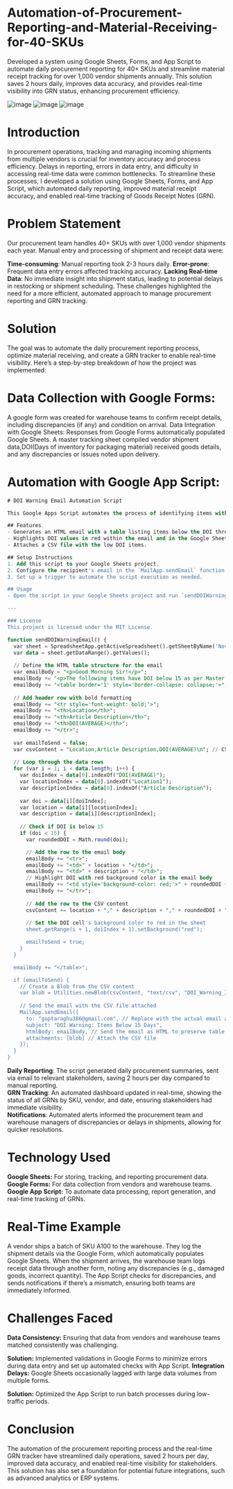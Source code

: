 # Automation-of-Procurement-Reporting-and-Material-Receiving-for-40-SKUs
Developed a system using Google Sheets, Forms, and App Script to automate daily procurement reporting for 40+ SKUs and streamline material receipt tracking for over 1,000 vendor shipments annually. This solution saves 2 hours daily, improves data accuracy, and provides real-time visibility into GRN status, enhancing procurement efficiency.


![image](https://github.com/user-attachments/assets/b2de10be-f126-4e65-b9b5-6209b91e1d12)
![image](https://github.com/user-attachments/assets/2d3fbfa1-78ea-4291-8a77-7e3fad4dd27c)
![image](https://github.com/user-attachments/assets/ced8dc16-2ecb-44df-98c1-b996ec30dc01)


# Introduction
In procurement operations, tracking and managing incoming shipments from multiple vendors is crucial for inventory accuracy and process efficiency. Delays in reporting, errors in data entry, and difficulty in accessing real-time data were common bottlenecks. To streamline these processes, I developed a solution using Google Sheets, Forms, and App Script, which automated daily reporting, improved material receipt accuracy, and enabled real-time tracking of Goods Receipt Notes (GRN).

# Problem Statement
Our procurement team handles 40+ SKUs with over 1,000 vendor shipments each year. Manual entry and processing of shipment and receipt data were:

**Time-consuming**: Manual reporting took 2-3 hours daily.
**Error-prone**: Frequent data entry errors affected tracking accuracy.
**Lacking Real-time Data**: No immediate insight into shipment status, leading to potential delays in restocking or shipment scheduling.
These challenges highlighted the need for a more efficient, automated approach to manage procurement reporting and GRN tracking.

# Solution
The goal was to automate the daily procurement reporting process, optimize material receiving, and create a GRN tracker to enable real-time visibility. Here’s a step-by-step breakdown of how the project was implemented:

# Data Collection with Google Forms:

A google form was created for warehouse teams to confirm receipt details, including discrepancies (if any) and condition on arrival.
Data Integration with Google Sheets:
Responses from Google Forms automatically populated Google Sheets.
A master tracking sheet compiled vendor shipment data,DOI(Days of inventory for packaging material) received goods details, and any discrepancies or issues noted upon delivery.

# Automation with Google App Script:
```sql
# DOI Warning Email Automation Script

This Google Apps Script automates the process of identifying items with a Days of Inventory (DOI) below 15, sending an email notification, and attaching a CSV file with details. It highlights the DOI values in red for quick reference.

## Features
- Generates an HTML email with a table listing items below the DOI threshold.
- Highlights DOI values in red within the email and in the Google Sheet.
- Attaches a CSV file with the low DOI items.

## Setup Instructions
1. Add this script to your Google Sheets project.
2. Configure the recipient's email in the `MailApp.sendEmail` function.
3. Set up a trigger to automate the script execution as needed.

## Usage
- Open the script in your Google Sheets project and run `sendDOIWarningEmail()` manually or schedule it to run daily.

---

### License
This project is licensed under the MIT License.
```
```sql
function sendDOIWarningEmail() {
  var sheet = SpreadsheetApp.getActiveSpreadsheet().getSheetByName('Nov');
  var data = sheet.getDataRange().getValues();
  
  // Define the HTML table structure for the email
  var emailBody = "<p>Good Morning Sir!</p>";
  emailBody += "<p>The following items have DOI below 15 as per Master Consumble tracker Nov'24:</p>";
  emailBody += "<table border='1' style='border-collapse: collapse;'>";
  
  // Add header row with bold formatting
  emailBody += "<tr style='font-weight: bold;'>";
  emailBody += "<th>Location</th>";
  emailBody += "<th>Article Description</th>";
  emailBody += "<th>DOI(AVERAGE)</th>";
  emailBody += "</tr>";
  
  var emailToSend = false;
  var csvContent = "Location,Article Description,DOI(AVERAGE)\n"; // CSV header
  
  // Loop through the data rows
  for (var i = 1; i < data.length; i++) {
    var doiIndex = data[0].indexOf("DOI(AVERAGE)");
    var locationIndex = data[0].indexOf("Location1");
    var descriptionIndex = data[0].indexOf("Article Description");
    
    var doi = data[i][doiIndex];
    var location = data[i][locationIndex];
    var description = data[i][descriptionIndex];
    
    // Check if DOI is below 15
    if (doi < 15) {
      var roundedDOI = Math.round(doi);

      // Add the row to the email body
      emailBody += "<tr>";
      emailBody += "<td>" + location + "</td>";
      emailBody += "<td>" + description + "</td>";
      // Highlight DOI with red background color in the email body
      emailBody += "<td style='background-color: red;'>" + roundedDOI + "</td>";
      emailBody += "</tr>";
      
      // Add the row to the CSV content
      csvContent += location + "," + description + "," + roundedDOI + "\n";
      
      // Set the DOI cell's background color to red in the sheet
      sheet.getRange(i + 1, doiIndex + 1).setBackground("red");

      emailToSend = true;
    }
  }

  emailBody += "</table>";

  if (emailToSend) {
    // Create a Blob from the CSV content
    var blob = Utilities.newBlob(csvContent, "text/csv", "DOI_Warning_Items.csv");
    
    // Send the email with the CSV file attached
    MailApp.sendEmail({
      to: "guptaraghu386@gmail.com", // Replace with the actual email addresses
      subject: "DOI Warning: Items Below 15 Days",
      htmlBody: emailBody, // Send the email as HTML to preserve table formatting
      attachments: [blob] // Attach the CSV file
    });
  }
}
```



**Daily Reporting**: The script generated daily procurement summaries, sent via email to relevant stakeholders, saving 2 hours per day compared to manual reporting.<br>
**GRN Tracking**: An automated dashboard updated in real-time, showing the status of all GRNs by SKU, vendor, and date, ensuring stakeholders had immediate visibility.<br>
**Notifications**:
Automated alerts informed the procurement team and warehouse managers of discrepancies or delays in shipments, allowing for quicker resolutions.

# Technology Used
**Google Sheets:** For storing, tracking, and reporting procurement data.
**Google Forms:** For data collection from vendors and warehouse teams.
**Google App Script:** To automate data processing, report generation, and real-time tracking of GRNs.

# Real-Time Example
A vendor ships a batch of SKU A100 to the warehouse. They log the shipment details via the Google Form, which automatically populates Google Sheets. When the shipment arrives, the warehouse team logs receipt data through another form, noting any discrepancies (e.g., damaged goods, incorrect quantity). The App Script checks for discrepancies, and sends notifications if there’s a mismatch, ensuring both teams are immediately informed.

# Challenges Faced
**Data Consistency:** Ensuring that data from vendors and warehouse teams matched consistently was challenging.

**Solution:** Implemented validations in Google Forms to minimize errors during data entry and set up automated checks with App Script.
**Integration Delays:** Google Sheets occasionally lagged with large data volumes from multiple forms.

**Solution:** Optimized the App Script to run batch processes during low-traffic periods.

# Conclusion
The automation of the procurement reporting process and the real-time GRN tracker have streamlined daily operations, saved 2 hours per day, improved data accuracy, and enabled real-time visibility for stakeholders. This solution has also set a foundation for potential future integrations, such as advanced analytics or ERP systems.

